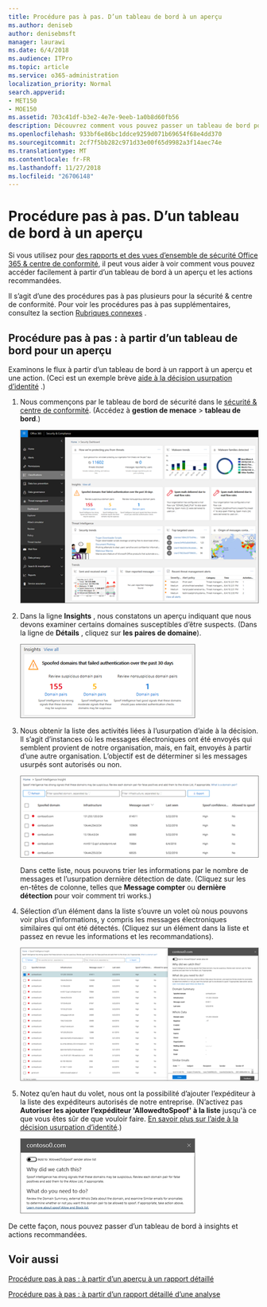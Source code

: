 ```yaml
---
title: Procédure pas à pas. D’un tableau de bord à un aperçu
ms.author: deniseb
author: denisebmsft
manager: laurawi
ms.date: 6/4/2018
ms.audience: ITPro
ms.topic: article
ms.service: o365-administration
localization_priority: Normal
search.appverid:
- MET150
- MOE150
ms.assetid: 703c41df-b3e2-4e7e-9eeb-1a0b8d60fb56
description: Découvrez comment vous pouvez passer un tableau de bord pour un aperçu des actions recommandées dans la sécurité &amp; centre de conformité.
ms.openlocfilehash: 933bf6e86bc1ddce9259d071b69654f68e4dd370
ms.sourcegitcommit: 2cf7f5bb282c971d33e00f65d9982a3f14aec74e
ms.translationtype: MT
ms.contentlocale: fr-FR
ms.lasthandoff: 11/27/2018
ms.locfileid: "26706148"
---
```

# <a name="walkthrough---from-a-dashboard-to-an-insight"></a>Procédure pas à pas. D’un tableau de bord à un aperçu

Si vous utilisez pour [des rapports et des vues d’ensemble de sécurité Office 365 &amp; centre de conformité](reports-and-insights-in-security-and-compliance.md), il peut vous aider à voir comment vous pouvez accéder facilement à partir d’un tableau de bord à un aperçu et les actions recommandées. 
  
Il s’agit d’une des procédures pas à pas plusieurs pour la sécurité &amp; centre de conformité. Pour voir les procédures pas à pas supplémentaires, consultez la section [Rubriques connexes](#related-topics) . 
  
## <a name="walkthrough-from-a-dashboard-to-an-insight"></a>Procédure pas à pas : à partir d’un tableau de bord pour un aperçu

Examinons le flux à partir d’un tableau de bord à un rapport à un aperçu et une action. (Ceci est un exemple brève [aide à la décision usurpation d’identité](learn-about-spoof-intelligence.md) .) 
  
1. Nous commençons par le tableau de bord de sécurité dans le [sécurité &amp; centre de conformité](https://security.microsoft.com). (Accédez à **gestion de menace** \> **tableau de bord**.)
    
    ![Dans la sécurité &amp; centre de conformité, cliquez sur gestion des menaces \> tableau de bord](media/05a38660-eb13-4960-a266-11809c453d95.png)
  
2. Dans la ligne **Insights** , nous constatons un aperçu indiquant que nous devons examiner certains domaines susceptibles d’être suspects. (Dans la ligne de **Détails** , cliquez sur **les paires de domaine**).
    
    ![La ligne Insights mentionne les problèmes potentiels usurpation d’identité](media/dd1d0cb3-3201-45d7-b41d-18a0944fe85d.png)
  
3. Nous obtenir la liste des activités liées à l’usurpation d’aide à la décision. Il s’agit d’instances où les messages électroniques ont été envoyés qui semblent provient de notre organisation, mais, en fait, envoyés à partir d’une autre organisation. L’objectif est de déterminer si les messages usurpés sont autorisés ou non.
    
    ![Informations d’aide à la décision usurpation d’identité](media/a2e2b4fd-0c1e-499f-8401-cf3089da82fa.png)
  
    Dans cette liste, nous pouvons trier les informations par le nombre de messages et l’usurpation dernière détection de date. (Cliquez sur les en-têtes de colonne, telles que **Message compter** ou **dernière détection** pour voir comment tri works.) 
    
4. Sélection d’un élément dans la liste s’ouvre un volet où nous pouvons voir plus d’informations, y compris les messages électroniques similaires qui ont été détectés. (Cliquez sur un élément dans la liste et passez en revue les informations et les recommandations).
    
    ![Sélection d’un élément s’ouvre un volet d’informations](media/7ad1faa5-6ca2-474e-a609-eb275e0a8e59.png)
  
5. Notez qu’en haut du volet, nous ont la possibilité d’ajouter l’expéditeur à la liste des expéditeurs autorisés de notre entreprise. (N’activez pas **Autoriser les ajouter l’expéditeur 'AllowedtoSpoof' à la liste** jusqu'à ce que vous êtes sûr de que vouloir faire. [En savoir plus sur l’aide à la décision usurpation d’identité](learn-about-spoof-intelligence.md).)
    
    ![Vous pouvez autoriser un expéditeur](media/caf0c20a-6047-486d-8060-5a229a3de49f.png)
  
De cette façon, nous pouvez passer d’un tableau de bord à insights et actions recommandées.
  
## <a name="related-topics"></a>Voir aussi

[Procédure pas à pas : à partir d’un aperçu à un rapport détaillé](from-an-insight-to-a-detailed-report.md)
  
[Procédure pas à pas : à partir d’un rapport détaillé d’une analyse](from-a-detailed-report-to-an-insight.md)
  

